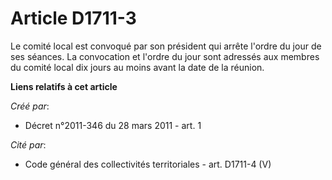 # Article D1711-3

Le comité local est convoqué par son président qui arrête l'ordre du jour de ses séances. La convocation et l'ordre du jour
sont adressés aux membres du comité local dix jours au moins avant la date de la réunion.

**Liens relatifs à cet article**

_Créé par_:

  - Décret n°2011-346 du 28 mars 2011 - art. 1

_Cité par_:

  - Code général des collectivités territoriales - art. D1711-4 (V)
